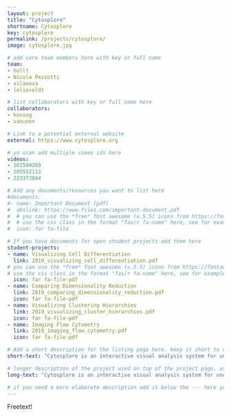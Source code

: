 ```yaml
---
layout: project
title: "Cytosplore"
shortname: Cytosplore
key: cytosplore
permalink: /projects/cytosplore/
image: cytosplore.jpg

# add core team members here with key or full name
team:
- hollt
- Nicola Pezzotti
- vilanova
- lelieveldt

# list collaborators with key or full name here
collaborators:
- koning
- vanunen

# Link to a potential external website
external: https://www.cytosplore.org

# yo ucan add multiple vimeo ids here
videos:
- 161594269
- 205552113
- 223373844

# Add any documents/resources you want to list here
#documents:
#- name: Important Document (pdf)
#  abslink: https://www.files.com/important-document.pdf
#  # you can use the *free* font awesome (v.5.5) icons from https://fontawesome.com/icons?d=gallery&m=free
#  # use the css class in the format "fas/r fa-name" here, see for example https://fontawesome.com/icons/file?style=regular to get the code used here for the file icon here
#  icon: far fa-file

# If you have documents for open student projects add them here
student-projects:
- name: Visualizing Cell Differentiation
  link: 2019_visualizing_cell_differentiation.pdf
# you can use the *free* font awesome (v.5.5) icons from https://fontawesome.com/icons?d=gallery&m=free
# use the css class in the format "fas/r fa-name" here, see for example https://fontawesome.com/icons/file?style=regular to get the code used here
  icon: far fa-file-pdf
- name: Comparing Dimensionality Reduction
  link: 2019_comparing_dimensionality_reduction.pdf
  icon: far fa-file-pdf
- name: Visualizing Clustering Hierarchies
  link: 2019_visualizing_cluster_hierarchies.pdf
  icon: far fa-file-pdf
- name: Imaging Flow Cytometry
  link: 2019_imaging_flow_cytometry.pdf
  icon: far fa-file-pdf

# Add a short description for the listing page here. keep it short to dont break the layout onm /projects
short-text: "Cytosplore is an interactive visual analysis system for understanding how the immune system works. The goal of the analysis framework is to provide a clear picture of the immune systems cellular composition and the cells’ corresponding properties and functionality. Cytosplore incorporates state-of-the art clustering and dimensionality reduction techniques such as HSNE, allowing the exploration of millions of cells without the need for downsampling."

# longer description of the project used on top of the project page. use this for an extended abstract
long-text: "Cytosplore is an interactive visual analysis system for understanding how the immune system works. The goal of the analysis framework is to provide a clear picture of the immune systems cellular composition and the cells’ corresponding properties and functionality. Cytosplore is targeted at the analysis of mass cytometry (CyTOF) data. Mass cytometry is a novel technique to determine the properties of single-cells with unprecedented detail. This amount of detail allows for much finer differentiation but also comes at the cost of more complex analysis. Cytosplore incorporates state-of-the art clustering and dimensionality reduction techniques. The inclusion of HSNE allows the exploration of millions of cells without the need for downsampling. Furthermore Cytosplore provides Approximated-tSNE (up to 100x faster than standard t-SNE without loss in precision) and a custom implementation of the SPADE clustering algorithm. Cytosplore implements progressive visual analytics and visualization techniques to provide a highly engaging user experience through direct feedback and linked views"

# if you need a more elaborate description add it below the --- here you can use the full markdown/kramdown spec and/or embed html
---
```

Freetext!
